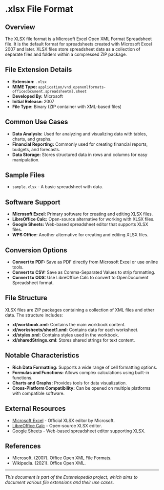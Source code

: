 # .xlsx File Format

## Overview

The XLSX file format is a Microsoft Excel Open XML Format Spreadsheet file. It is the default format for spreadsheets created with Microsoft Excel 2007 and later. XLSX files store spreadsheet data as a collection of separate files and folders within a compressed ZIP package.

## File Extension Details

- **Extension:** `.xlsx`
- **MIME Type:** `application/vnd.openxmlformats-officedocument.spreadsheetml.sheet`
- **Developed By:** Microsoft
- **Initial Release:** 2007
- **File Type:** Binary (ZIP container with XML-based files)

## Common Use Cases

- **Data Analysis:** Used for analyzing and visualizing data with tables, charts, and graphs.
- **Financial Reporting:** Commonly used for creating financial reports, budgets, and forecasts.
- **Data Storage:** Stores structured data in rows and columns for easy manipulation.

## Sample Files

- `sample.xlsx` - A basic spreadsheet with data.

## Software Support

- **Microsoft Excel:** Primary software for creating and editing XLSX files.
- **LibreOffice Calc:** Open-source alternative for working with XLSX files.
- **Google Sheets:** Web-based spreadsheet editor that supports XLSX files.
- **WPS Office:** Another alternative for creating and editing XLSX files.

## Conversion Options

- **Convert to PDF:** Save as PDF directly from Microsoft Excel or use online tools.
- **Convert to CSV:** Save as Comma-Separated Values to strip formatting.
- **Convert to ODS:** Use LibreOffice Calc to convert to OpenDocument Spreadsheet format.

## File Structure

XLSX files are ZIP packages containing a collection of XML files and other data. The structure includes:
- **xl/workbook.xml:** Contains the main workbook content.
- **xl/worksheets/sheet1.xml:** Contains data for each worksheet.
- **xl/styles.xml:** Contains styles used in the workbook.
- **xl/sharedStrings.xml:** Stores shared strings for text content.

## Notable Characteristics

- **Rich Data Formatting:** Supports a wide range of cell formatting options.
- **Formulas and Functions:** Allows complex calculations using built-in functions.
- **Charts and Graphs:** Provides tools for data visualization.
- **Cross-Platform Compatibility:** Can be opened on multiple platforms with compatible software.

## External Resources

- [Microsoft Excel](https://www.microsoft.com/en-us/microsoft-365/excel) - Official XLSX editor by Microsoft.
- [LibreOffice Calc](https://www.libreoffice.org/discover/calc/) - Open-source XLSX editor.
- [Google Sheets](https://sheets.google.com/) - Web-based spreadsheet editor supporting XLSX.

## References

- Microsoft. (2007). Office Open XML File Formats.
- Wikipedia. (2021). Office Open XML.

---

*This document is part of the Extensiopedia project, which aims to document various file extensions and their use cases.*
